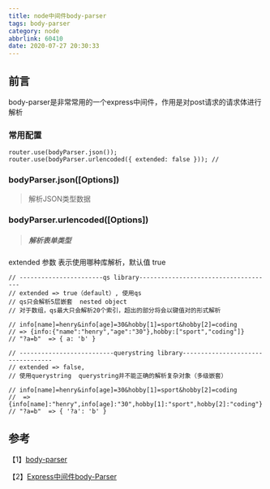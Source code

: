 ```yaml
---
title: node中间件body-parser
tags: body-parser
category: node
abbrlink: 60410
date: 2020-07-27 20:30:33
---
```

## 前言
body-parser是非常常用的一个express中间件，作用是对post请求的请求体进行解析
### 常用配置
```
router.use(bodyParser.json());
router.use(bodyParser.urlencoded({ extended: false })); // 
```
### bodyParser.json([Options])
> 解析JSON类型数据

### bodyParser.urlencoded([Options])
> ##### 解析表单类型
 extended 参数 表示使用哪种库解析，默认值 true
 
 ```
 // -----------------------qs library-------------------------------------
// extended => true（default）, 使用qs 
// qs只会解析5层嵌套  nested object
// 对于数组，qs最大只会解析20个索引，超出的部分将会以键值对的形式解析

// info[name]=henry&info[age]=30&hobby[1]=sport&hobby[2]=coding
// => {info:{"name":"henry","age":"30"},hobby:["sport","coding"]}
// "?a=b"  => { a: 'b' }

// --------------------------querystring library----------------------------------
// extended => false,
// 使用querystring  querystring并不能正确的解析复杂对象（多级嵌套）

// info[name]=henry&info[age]=30&hobby[1]=sport&hobby[2]=coding
//  => {info[name]:"henry",info[age]:"30",hobby[1]:"sport",hobby[2]:"coding"}
// "?a=b"  => { '?a': 'b' }
 
 ```

## 参考

【1】[body-parser](https://github.com/expressjs/body-parser)

【2】[Express中间件body-Parser](https://www.cnblogs.com/chyingp/p/nodejs-learning-express-body-parser.html)